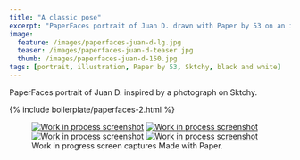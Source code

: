 ```yaml
---
title: "A classic pose"
excerpt: "PaperFaces portrait of Juan D. drawn with Paper by 53 on an iPad."
image: 
  feature: /images/paperfaces-juan-d-lg.jpg
  teaser: /images/paperfaces-juan-d-teaser.jpg
  thumb: /images/paperfaces-juan-d-150.jpg
tags: [portrait, illustration, Paper by 53, Sktchy, black and white]
---
```


PaperFaces portrait of Juan D. inspired by a photograph on Sktchy.

{% include boilerplate/paperfaces-2.html %}

<figure class="third">
  <a href="{{ site.url }}/images/paperfaces-juan-d-process-1-lg.jpg"><img src="{{ site.url }}/images/paperfaces-juan-d-process-1-600.jpg" alt="Work in process screenshot"></a>
  <a href="{{ site.url }}/images/paperfaces-juan-d-process-2-lg.jpg"><img src="{{ site.url }}/images/paperfaces-juan-d-process-2-600.jpg" alt="Work in process screenshot"></a>
  <a href="{{ site.url }}/images/paperfaces-juan-d-process-3-lg.jpg"><img src="{{ site.url }}/images/paperfaces-juan-d-process-3-600.jpg" alt="Work in process screenshot"></a>
  <a href="{{ site.url }}/images/paperfaces-juan-d-process-4-lg.jpg"><img src="{{ site.url }}/images/paperfaces-juan-d-process-4-600.jpg" alt="Work in process screenshot"></a>
  <figcaption>Work in progress screen captures Made with Paper.</figcaption>
</figure>
